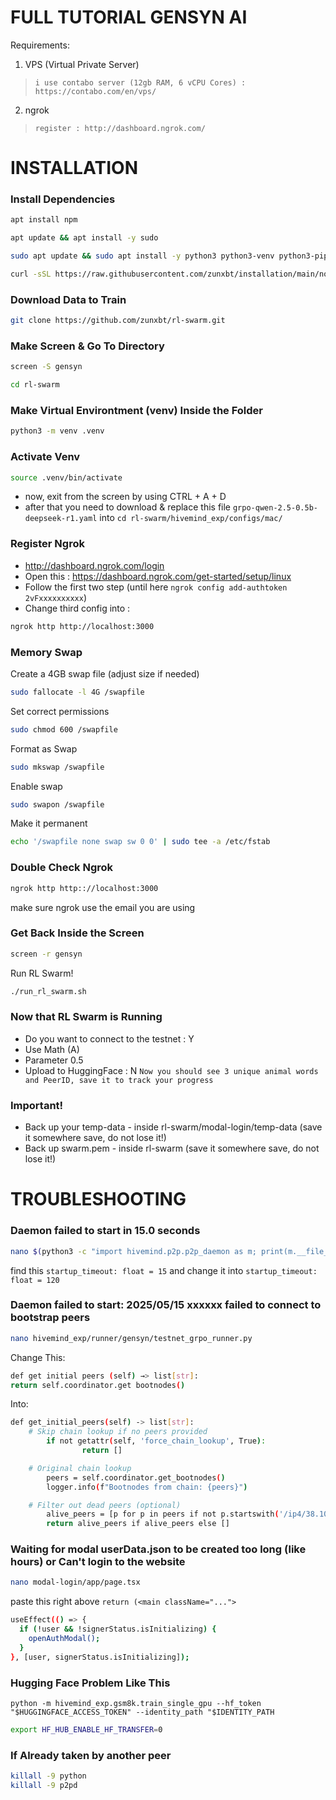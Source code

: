 # FULL TUTORIAL GENSYN AI

Requirements:
1. VPS (Virtual Private Server)
> `i use contabo server (12gb RAM, 6 vCPU Cores) : https://contabo.com/en/vps/`
2. ngrok
> `register : http://dashboard.ngrok.com/`

# INSTALLATION

### Install Dependencies
```bash
apt install npm
```

```bash
apt update && apt install -y sudo
```

```bash
sudo apt update && sudo apt install -y python3 python3-venv python3-pip curl wget screen git lsof nano unzip iproute2
```

```bash
curl -sSL https://raw.githubusercontent.com/zunxbt/installation/main/node.sh | bash
```

### Download Data to Train
```bash
git clone https://github.com/zunxbt/rl-swarm.git
```

### Make Screen & Go To Directory
```bash
screen -S gensyn
```

```bash
cd rl-swarm
```

### Make Virtual Environtment (venv) Inside the Folder
```bash
python3 -m venv .venv
```

### Activate Venv
```bash
source .venv/bin/activate
```
- now, exit from the screen by using CTRL + A + D
- after that you need to download & replace this file `grpo-qwen-2.5-0.5b-deepseek-r1.yaml` into `cd rl-swarm/hivemind_exp/configs/mac/`

### Register Ngrok
- http://dashboard.ngrok.com/login
- Open this : https://dashboard.ngrok.com/get-started/setup/linux
- Follow the first two step (until here `ngrok config add-authtoken 2vFxxxxxxxxxx`)
- Change third config into : 
```bash
ngrok http http://localhost:3000
```

### Memory Swap
Create a 4GB swap file (adjust size if needed)
```bash
sudo fallocate -l 4G /swapfile
```

Set correct permissions
```bash
sudo chmod 600 /swapfile
```

Format as Swap
```bash
sudo mkswap /swapfile
```

Enable swap
```bash
sudo swapon /swapfile
```

Make it permanent
```bash
echo '/swapfile none swap sw 0 0' | sudo tee -a /etc/fstab
```

### Double Check Ngrok
```bash
ngrok http http:://localhost:3000
```
make sure ngrok use the email you are using

### Get Back Inside the Screen
```bash
screen -r gensyn
```

Run RL Swarm!
```bash
./run_rl_swarm.sh
```

### Now that RL Swarm is Running
- Do you want to connect to the testnet : Y
- Use Math (A)
- Parameter 0.5
- Upload to HuggingFace : N
`Now you should see 3 unique animal words and PeerID, save it to track your progress`

### Important!
- Back up your temp-data - inside rl-swarm/modal-login/temp-data (save it somewhere save, do not lose it!)
- Back up swarm.pem - inside rl-swarm (save it somewhere save, do not lose it!)

# TROUBLESHOOTING

### Daemon failed to start in 15.0 seconds
```bash
nano $(python3 -c "import hivemind.p2p.p2p_daemon as m; print(m.__file__)")
```
find this `startup_timeout: float = 15` and change it into `startup_timeout: float = 120`

### Daemon failed to start: 2025/05/15 xxxxxx failed to connect to bootstrap peers
```bash
nano hivemind_exp/runner/gensyn/testnet_grpo_runner.py
```

Change This:
```bash
def get initial peers (self) →> list[str]:
return self.coordinator.get bootnodes()
```

Into:
```bash
def get_initial_peers(self) -> list[str]:
    # Skip chain lookup if no peers provided
        if not getattr(self, 'force_chain_lookup', True):
                return []

    # Original chain lookup
        peers = self.coordinator.get_bootnodes()
        logger.info(f"Bootnodes from chain: {peers}")

    # Filter out dead peers (optional)
        alive_peers = [p for p in peers if not p.startswith('/ip4/38.101.215.15')]
        return alive_peers if alive_peers else []
```



### Waiting for modal userData.json to be created too long (like hours) or Can't login to the website
```bash
nano modal-login/app/page.tsx
```
paste this right above `return (<main className="...">`
```bash
useEffect(() => {
  if (!user && !signerStatus.isInitializing) {
    openAuthModal();
  }
}, [user, signerStatus.isInitializing]);
```

### Hugging Face Problem Like This
`python -m hivemind_exp.gsm8k.train_single_gpu --hf_token "$HUGGINGFACE_ACCESS_TOKEN" --identity_path "$IDENTITY_PATH`
```bash
export HF_HUB_ENABLE_HF_TRANSFER=0
```

### If Already taken by another peer
```bash
killall -9 python
killall -9 p2pd
```